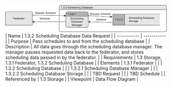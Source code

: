 ![1.3.2 Scheduling Database Data Request](TeamOneFiles/1.3.2%20Scheduling%20Database%20Data%20Request.svg)
<br>
| Name | 1.3.2 Scheduling Database Data Request |
| ----------- | ----------- |
| Purpose | Pass schedules to and from the scheduling database |
| Description | All data goes through the scheduling database manager. The manager passes requested data back to the federator, and stores scheduling data passed in by the federator. |
| Requirements | 1.3 Storage, 1.3.1 Federator, 1.3.2 Scheduling Database |
| Elements | 1.3.1 Federator |
|  | 1.3.2 Scheduling Database |
|  | 1.3.2.1 Scheduling Database Manager |
|  | 1.3.2.2 Scheduling Database Storage |
|  | TBD Request |
|  | TBD Schedule |
| Referenced by | 1.3 Storage |
| Viewpoint | Data Flow Diagram |
